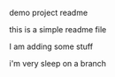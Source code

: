 demo project readme

this is a simple readme file


I am adding some stuff

i'm very sleep
on a branch

